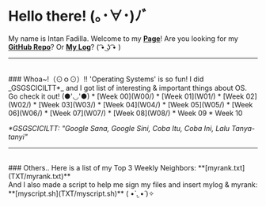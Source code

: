 # Hello there! (｡･∀･)ﾉﾞ
My name is Intan Fadilla. Welcome to my **[Page](https://fadintan.github.io/os202/)**! Are you looking for my **[GitHub Repo](https://github.com/fadintan/os202/)**? Or **[My Log](TXT/mylog.txt)**? ( ͡• ͜ʖ ͡• )
<br>
<hr>
<br>
### Whoa~!（⊙ｏ⊙）!!
'Operating Systems' is so fun! I did _GSGSCICILTT*_ and I got list of interesting & important things about OS. Go check it out! (●'◡'●)
* [Week 00](W00/)
* [Week 01](W01/)
* [Week 02](W02/)
* [Week 03](W03/)
* [Week 04](W04/)
* [Week 05](W05/)
* [Week 06](W06/)
* [Week 07](W07/)
* [Week 08](W08/)
* Week 09
* Week 10

_*GSGSCICILTT: "Google Sana, Google Sini, Coba Itu, Coba Ini, Lalu Tanya-tanyi"_
<br>
<hr>
<br>
### Others..
Here is a list of my Top 3 Weekly Neighbors: **[myrank.txt](TXT/myrank.txt)**<br>
And I also made a script to help me sign my files and insert mylog & myrank: **[myscript.sh](TXT/myscript.sh)**
( •̀ .̫ •́ )✧
